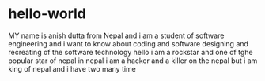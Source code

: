 # hello-world
MY name is anish dutta from Nepal and i am a student of software engineering and i want to know about coding and software designing and recreating of the software technology 
hello i am a rockstar and one of tghe popular star of nepal in nepal i am a hacker and a killer on the nepal but i am king of nepal and i have two many time
